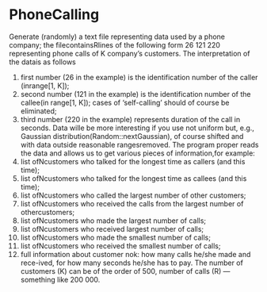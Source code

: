 # PhoneCalling 

Generate (randomly) a text file representing data used by a phone company; 
the filecontainsRlines of the following form 26 121 220 representing phone calls of K company’s customers. 
The interpretation of the datais as follows
  1. first number (26 in the example) is the identification number of the caller (inrange[1, K]);
  2. second number (121 in the example) is the identification number of the callee(in range[1, K]); 
cases of ‘self-calling’ should of course be eliminated;
  3. third number (220 in the example) represents duration of the call in seconds. 
Data wille be more interesting if you use not uniform but, e.g., 
Gaussian distribution(Random::nextGaussian), of course shifted and with data outside reasonable rangesremoved.
The program proper reads the data and allows us to get various pieces of information,for example:
  4. list ofNcustomers who talked for the longest time as callers (and this time);
  5. list ofNcustomers who talked for the longest time as callees (and this time);
  6. list ofNcustomers who called the largest number of other customers;
  7. list ofNcustomers who received the calls from the largest number of othercustomers;
  8. list ofNcustomers who made the largest number of calls;
  9. list ofNcustomers who received largest number of calls;
  10. list ofNcustomers who made the smallest number of calls;
  11. list ofNcustomers who received the smallest number of calls;
  12. full information about customer nok: how many calls he/she made and rece-ived, for how many seconds he/she has to pay.
The number of customers (K) can be of the order of 500, number of calls (R) —something like 200 000.
